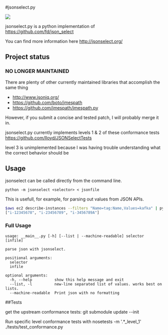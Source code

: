 #jsonselect.py

[<img src="https://travis-ci.org/mwhooker/jsonselect.png" />](https://travis-ci.org/mwhooker/jsonselect)

jsonselect.py is a python implementation of https://github.com/fd/json_select

You can find more information here http://jsonselect.org/


## Project status

### NO LONGER MAINTAINED

There are plenty of other currently maintained libraries that accomplish the same thing

* http://www.jsoniq.org/
* https://github.com/boto/jmespath
* https://github.com/jmespath/jmespath.py

However, if you submit a concise and tested patch, I will probably merge it in.

jsonselect.py currently implements levels 1 & 2 of these conformance tests https://github.com/lloyd/JSONSelectTests

level 3 is unimplemented because I was having trouble understanding what the correct behavior should be


## Usage

jsonselect can be called directly from the command line.

`python -m jsonselect <selector> < jsonfile`

This is usefull, for example, for parsing out values from JSON APIs.

```sh
$aws ec2 describe-instances --filters "Name=tag:Name,Values=kafka" | python -m jsonselect .InstanceId
["i-12345678", "i-23456789", "i-3456789A"]
```

### Full Usage

```
usage: __main__.py [-h] [--list | --machine-readable] selector [infile]

parse json with jsonselect.

positional arguments:
  selector
  infile

optional arguments:
  -h, --help          show this help message and exit
  --list, -l          new-line separated list of values. works best on lists.
  --machine-readable  Print json with no formatting
```

##Tests

get the upstream conformance tests:
git submodule update --init

Run specific level conformance tests with
nosetests -m '.*_level_1' ./tests/test_conformance.py
